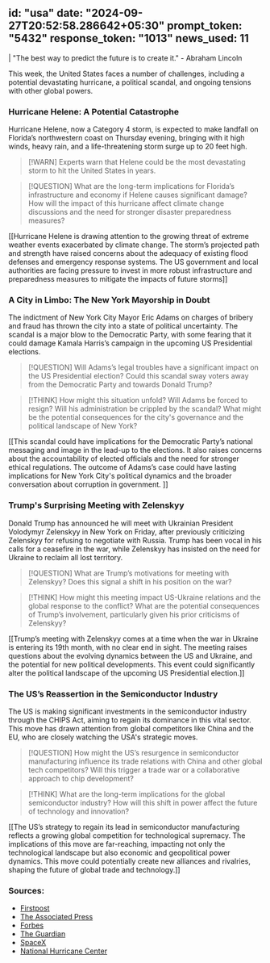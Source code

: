 
id: "usa"
date: "2024-09-27T20:52:58.286642+05:30"
prompt_token: "5432"
response_token: "1013"
news_used: 11
------
| "The best way to predict the future is to create it." - Abraham Lincoln 

This week, the United States faces a number of challenges, including a potential devastating hurricane, a political scandal, and ongoing tensions with other global powers. 

### Hurricane Helene: A Potential Catastrophe

Hurricane Helene, now a Category 4 storm, is expected to make landfall on Florida’s northwestern coast on Thursday evening, bringing with it high winds, heavy rain, and a life-threatening storm surge up to 20 feet high.  

> [!WARN] Experts warn that Helene could be the most devastating storm to hit the United States in years.

> [!QUESTION] What are the long-term implications for Florida’s infrastructure and economy if Helene causes significant damage?  How will the impact of this hurricane affect climate change discussions and the need for stronger disaster preparedness measures?

[[Hurricane Helene is drawing attention to the growing threat of extreme weather events exacerbated by climate change. The storm’s projected path and strength have raised concerns about the adequacy of existing flood defenses and emergency response systems. The US government and local authorities are facing pressure to invest in more robust infrastructure and preparedness measures to mitigate the impacts of future storms]]


### A City in Limbo: The New York Mayorship in Doubt

The indictment of New York City Mayor Eric Adams on charges of bribery and fraud has thrown the city into a state of political uncertainty. The scandal is a major blow to the Democratic Party, with some fearing that it could damage Kamala Harris’s campaign in the upcoming US Presidential elections.

> [!QUESTION] Will Adams’s legal troubles have a significant impact on the US Presidential election? Could this scandal sway voters away from the Democratic Party and towards Donald Trump? 

> [!THINK] How might this situation unfold? Will Adams be forced to resign? Will his administration be crippled by the scandal?  What might be the potential consequences for the city's governance and the political landscape of New York? 

[[This scandal could have implications for the Democratic Party’s national messaging and image in the lead-up to the elections.  It also raises concerns about the accountability of elected officials and the need for stronger ethical regulations.  The outcome of Adams’s case could have lasting implications for New York City's political dynamics and the broader conversation about corruption in government. ]]

### Trump's Surprising Meeting with Zelenskyy

Donald Trump has announced he will meet with Ukrainian President Volodymyr Zelenskyy in New York on Friday, after previously criticizing Zelenskyy for refusing to negotiate with Russia. Trump has been vocal in his calls for a ceasefire in the war, while Zelenskyy has insisted on the need for Ukraine to reclaim all lost territory.

> [!QUESTION]  What are Trump’s motivations for meeting with Zelenskyy? Does this signal a shift in his position on the war? 

> [!THINK] How might this meeting impact US-Ukraine relations and the global response to the conflict?  What are the potential consequences of Trump’s involvement, particularly given his prior criticisms of Zelenskyy?

[[Trump’s meeting with Zelenskyy comes at a time when the war in Ukraine is entering its 19th month, with no clear end in sight. The meeting raises questions about the evolving dynamics between the US and Ukraine, and the potential for new political developments.  This event could significantly alter the political landscape of the upcoming US Presidential election.]]


###  The US’s Reassertion in the Semiconductor Industry

The US is making significant investments in the semiconductor industry through the CHIPS Act, aiming to regain its dominance in this vital sector. This move has drawn attention from global competitors like China and the EU, who are closely watching the USA's strategic moves.

> [!QUESTION]  How might the US’s resurgence in semiconductor manufacturing influence its trade relations with China and other global tech competitors?  Will this trigger a trade war or a collaborative approach to chip development?  

> [!THINK] What are the long-term implications for the global semiconductor industry? How will this shift in power affect the future of technology and innovation?

[[The US’s strategy to regain its lead in semiconductor manufacturing reflects a growing global competition for technological supremacy. The implications of this move are far-reaching, impacting not only the technological landscape but also economic and geopolitical power dynamics.  This move could potentially create new alliances and rivalries, shaping the future of global trade and technology.]]

### Sources:

- [Firstpost](https://www.firstpost.com/)
- [The Associated Press](https://apnews.com/)
- [Forbes](https://www.forbes.com/)
- [The Guardian](https://www.theguardian.com/)
- [SpaceX](https://www.spacex.com/)
- [National Hurricane Center](https://www.nhc.noaa.gov/)

